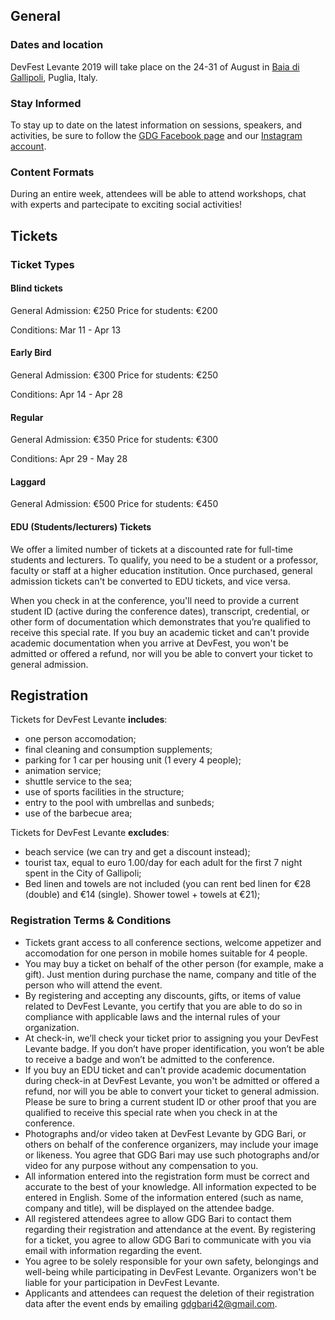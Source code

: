 ## General

### Dates and location

DevFest Levante 2019 will take place on the 24-31 of August in [Baia di Gallipoli](https://www.google.com/maps/place/73014+Baia+di+Gallipoli+Province+of+Lecce/@40.0066001,17.9886857,13z/data=!4m5!3m4!1s0x1346a8115e4c8cbb:0xac4c9d6ed93dc017!8m2!3d40.0004931!4d18.0309691), Puglia, Italy.

### Stay Informed

To stay up to date on the latest information on sessions, speakers, and activities, be sure to follow the [GDG Facebook page](https://www.facebook.com/GDGBari/) and our [Instagram account](https://www.instagram.com/gdgbari/).

### Content Formats
During an entire week, attendees will be able to attend workshops, chat with experts and partecipate to exciting social activities!

  
## Tickets
### Ticket Types

#### **Blind tickets**

General Admission: €250
Price for students: €200

Conditions: Mar 11 - Apr 13

#### **Early Bird**

General Admission: €300
Price for students: €250

Conditions: Apr 14 - Apr 28

#### **Regular**

General Admission: €350
Price for students: €300

Conditions: Apr 29 - May 28

#### **Laggard**

General Admission: €500
Price for students: €450

#### **EDU (Students/lecturers) Tickets**

We offer a limited number of tickets at a discounted rate for full-time students and lecturers. To qualify, you need to be a student or a professor, faculty or staff at a higher education institution. Once purchased, general admission tickets can't be converted to EDU tickets, and vice versa.

When you check in at the conference, you'll need to provide a current student ID (active during the conference dates), transcript, credential, or other form of documentation which demonstrates that you’re qualified to receive this special rate. If you buy an academic ticket and can't provide academic documentation when you arrive at DevFest, you won't be admitted or offered a refund, nor will you be able to convert your ticket to general admission.

## Registration

Tickets for DevFest Levante **includes**:
 - one person accomodation;
 - final cleaning and consumption supplements;
 - parking for 1 car per housing unit (1 every 4 people);
 - animation service;
 - shuttle service to the sea;
 - use of sports facilities in the structure;
 - entry to the pool with umbrellas and sunbeds;
 - use of the barbecue area;

Tickets for DevFest Levante **excludes**:
 - beach service (we can try and get a discount instead);
 - tourist tax, equal to euro 1.00/day for each adult for the first 7 night spent in the City of Gallipoli;
 - Bed linen and towels are not included (you can rent bed linen for €28 (double) and €14 (single). Shower towel + towels at €21);

### Registration Terms & Conditions

- Tickets grant access to all conference sections, welcome appetizer and accomodation for one person in mobile homes suitable for 4 people.
- You may buy a ticket on behalf of the other person (for example, make a gift). Just mention during purchase the name, company and title of the person who will attend the event. 
- By registering and accepting any discounts, gifts, or items of value related to DevFest Levante, you certify that you are able to do so in compliance with applicable laws and the internal rules of your organization. 
- At check-in, we’ll check your ticket prior to assigning you your DevFest Levante badge. If you don’t have proper identification, you won’t be able to receive a badge and won’t be admitted to the conference. 
- If you buy an EDU ticket and can't provide academic documentation during check-in at DevFest Levante, you won't be admitted or offered a refund, nor will you be able to convert your ticket to general admission. Please be sure to bring a current student ID or other proof that you are qualified to receive this special rate when you check in at the conference. 
- Photographs and/or video taken at DevFest Levante by GDG Bari, or others on behalf of the conference organizers, may include your image or likeness. You agree that GDG Bari may use such photographs and/or video for any purpose without any compensation to you. 
- All information entered into the registration form must be correct and accurate to the best of your knowledge. All information expected to be entered in English. Some of the information entered (such as name, company and title), will be displayed on the attendee badge. 
- All registered attendees agree to allow GDG Bari to contact them regarding their registration and attendance at the event. By registering for a ticket, you agree to allow GDG Bari to communicate with you via email with information regarding the event. 
- You agree to be solely responsible for your own safety, belongings and well-being while participating in DevFest Levante. Organizers won't be liable for your participation in DevFest Levante. 
- Applicants and attendees can request the deletion of their registration data after the event ends by emailing [gdgbari42@gmail.com](mailto:gdgbari42@gmail.com). 